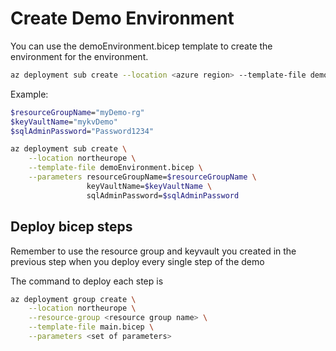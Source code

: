 # Create Demo Environment

You can use the demoEnvironment.bicep template to create the environment for the environment.

```bash
az deployment sub create --location <azure region> --template-file demoEnvironment.bicep --parameters resourceGroup=<resource group name> keyVaultName=<keyvault name> sqlAdminPassword=<pwd>
```

Example:

```bash
$resourceGroupName="myDemo-rg"
$keyVaultName="mykvDemo"
$sqlAdminPassword="Password1234"

az deployment sub create \
    --location northeurope \
    --template-file demoEnvironment.bicep \
    --parameters resourceGroupName=$resourceGroupName \
                 keyVaultName=$keyVaultName \
                 sqlAdminPassword=$sqlAdminPassword
```

## Deploy bicep steps
Remember to use the resource group and keyvault you created in the previous step when you deploy every single step of the demo

The command to deploy each step is

```bash
az deployment group create \
    --location northeurope \
    --resource-group <resource group name> \
    --template-file main.bicep \
    --parameters <set of parameters>
```
